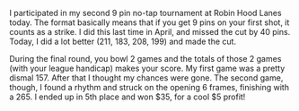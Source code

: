 I participated in my second 9 pin no-tap tournament at Robin Hood Lanes
today. The format basically means that if you get 9 pins on your first
shot, it counts as a strike. I did this last time in April, and missed
the cut by 40 pins. Today, I did a lot better (211, 183, 208, 199) and
made the cut.

During the final round, you bowl 2 games and the totals of those 2 games
(with your league handicap) makes your score. My first game was a pretty
dismal 157. After that I thought my chances were gone. The second game,
though, I found a rhythm and struck on the opening 6 frames, finishing
with a 265. I ended up in 5th place and won \$35, for a cool \$5 profit!
